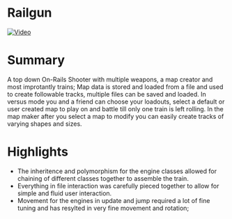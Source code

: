 # Railgun

[![Video](http://img.youtube.com/vi/esEfowe2Ua0/0.jpg)](http://www.youtube.com/watch?v=esEfowe2Ua0)

# Summary
A top down On-Rails Shooter with multiple weapons, a map creator and most improtantly trains;
Map data is stored and loaded from a file and used to create followable tracks, multiple files can be saved and loaded. 
In versus mode you and a friend can choose your loadouts, select a default or user created map to play on and battle till only one train is left rolling.
In the map maker after you select a map to modify you can easily create tracks of varying shapes and sizes.

# Highlights
* The inheritence and polymorphism for the engine classes allowed for chaining of different classes together to assemble the train.
* Everything in file interaction was carefully pieced together to allow for simple and fluid user interaction.
* Movement for the engines in update and jump required a lot of fine tuning and has resylted in very fine movement and rotation;